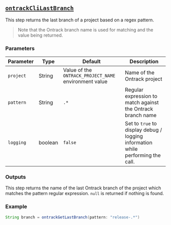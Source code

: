 ## [`ontrackCliLastBranch`](ontrackCliLastBranch.groovy)

This step returns the last branch of a project based on a regex pattern.

> Note that the Ontrack branch name is used for matching and the value being returned.

### Parameters

| Parameter | Type | Default | Description |
|---|---|---|---
| `project` | String | Value of the `ONTRACK_PROJECT_NAME` environment value | Name of the Ontrack project |
| `pattern` | String | `.*` | Regular expression to match against the Ontrack branch name |
| `logging` | boolean | `false` | Set to `true` to display debug / logging information while performing the call. |

### Outputs

This step returns the name of the last Ontrack branch of the project which matches the pattern regular expression. `null` is returned if nothing is found.

### Example

```groovy
String branch = ontrackGetLastBranch(pattern: "release-.*")
```
